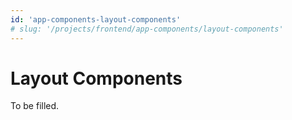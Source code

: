 ```yaml
---
id: 'app-components-layout-components'
# slug: '/projects/frontend/app-components/layout-components'
---
```


# Layout Components

To be filled.
